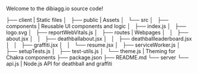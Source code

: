 Welcome to the dibiagg.io source code!

├── client | Static files 
│   ├── public | Assets
│   └── src
│       ├── components | Reusable UI components and logic
│       ├── index.js
│       ├── logo.svg
│       ├── reportWebVitals.js
│       ├── routes | Webpages
│       │   ├── about.jsx
│       │   ├── deathballabout.jsx
│       │   ├── deathballleaderboard.jsx
│       │   ├── graffiti.jsx
│       │   └── resume.jsx
│       ├── serviceWorker.js
│       ├── setupTests.js
│       ├── test-utils.js
│       └── theme.js | Theming for Chakra components
├── package.json
├── README.md
└── server
    └── api.js | Node.js API for deathball and graffiti
